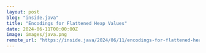 ```yaml
---
layout: post
blog: "inside.java"
title: "Encodings for Flattened Heap Values"
date: 2024-06-11T00:00:00Z
image: images/java.png
remote_url: "https://inside.java/2024/06/11/encodings-for-flattened-heap/"
---
```

